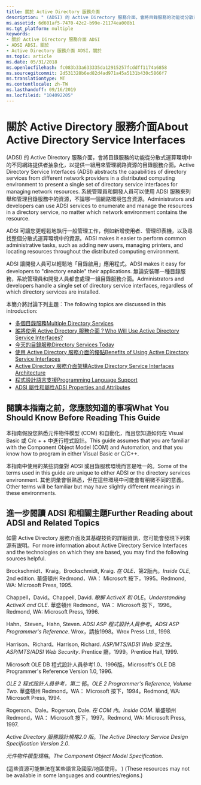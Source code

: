 ```yaml
---
title: 關於 Active Directory 服務介面
description: " (ADSI) 的 Active Directory 服務介面，會將目錄服務的功能從分散式運算環境中的不同網路提供者抽象化，以提供一組用來管理網路資源的目錄服務介面。"
ms.assetid: 6d601af5-7470-42c2-b99e-21174ea008b1
ms.tgt_platform: multiple
keywords:
- 關於 Active Directory 服務介面 ADSI
- ADSI ADSI，關於
- Active Directory 服務介面 ADSI，關於
ms.topic: article
ms.date: 05/31/2018
ms.openlocfilehash: fc083b33a633335da12915257fcddff1174a6858
ms.sourcegitcommit: 2d531328b6ed82d4ad971a45a5131b430c5866f7
ms.translationtype: MT
ms.contentlocale: zh-TW
ms.lasthandoff: 09/16/2019
ms.locfileid: "104092205"
---
```

# <a name="about-active-directory-service-interfaces"></a><span data-ttu-id="edccc-106">關於 Active Directory 服務介面</span><span class="sxs-lookup"><span data-stu-id="edccc-106">About Active Directory Service Interfaces</span></span>

<span data-ttu-id="edccc-107"> (ADSI) 的 Active Directory 服務介面，會將目錄服務的功能從分散式運算環境中的不同網路提供者抽象化，以提供一組用來管理網路資源的目錄服務介面。</span><span class="sxs-lookup"><span data-stu-id="edccc-107">Active Directory Service Interfaces (ADSI) abstracts the capabilities of directory services from different network providers in a distributed computing environment to present a single set of directory service interfaces for managing network resources.</span></span> <span data-ttu-id="edccc-108">系統管理員和開發人員可以使用 ADSI 服務來列舉和管理目錄服務中的資源，不論哪一個網路環境包含資源。</span><span class="sxs-lookup"><span data-stu-id="edccc-108">Administrators and developers can use ADSI services to enumerate and manage the resources in a directory service, no matter which network environment contains the resource.</span></span>

<span data-ttu-id="edccc-109">ADSI 可讓您更輕鬆地執行一般管理工作，例如新增使用者、管理印表機，以及尋找整個分散式運算環境中的資源。</span><span class="sxs-lookup"><span data-stu-id="edccc-109">ADSI makes it easier to perform common administrative tasks, such as adding new users, managing printers, and locating resources throughout the distributed computing environment.</span></span>

<span data-ttu-id="edccc-110">ADSI 讓開發人員可以輕鬆地「目錄啟用」應用程式。</span><span class="sxs-lookup"><span data-stu-id="edccc-110">ADSI makes it easy for developers to "directory enable" their applications.</span></span> <span data-ttu-id="edccc-111">無論安裝哪一種目錄服務，系統管理員和開發人員都會處理一組目錄服務介面。</span><span class="sxs-lookup"><span data-stu-id="edccc-111">Administrators and developers handle a single set of directory service interfaces, regardless of which directory services are installed.</span></span>

<span data-ttu-id="edccc-112">本簡介將討論下列主題：</span><span class="sxs-lookup"><span data-stu-id="edccc-112">The following topics are discussed in this introduction:</span></span>

-   [<span data-ttu-id="edccc-113">多個目錄服務</span><span class="sxs-lookup"><span data-stu-id="edccc-113">Multiple Directory Services</span></span>](multiple-directory-services.md)
-   [<span data-ttu-id="edccc-114">誰將使用 Active Directory 服務介面？</span><span class="sxs-lookup"><span data-stu-id="edccc-114">Who Will Use Active Directory Service Interfaces?</span></span>](who-will-use-active-directory-service-interfaces.md)
-   [<span data-ttu-id="edccc-115">今天的目錄服務</span><span class="sxs-lookup"><span data-stu-id="edccc-115">Directory Services Today</span></span>](directory-services-today.md)
-   [<span data-ttu-id="edccc-116">使用 Active Directory 服務介面的優點</span><span class="sxs-lookup"><span data-stu-id="edccc-116">Benefits of Using Active Directory Service Interfaces</span></span>](benefits-of-using-active-directory-service-interfaces.md)
-   [<span data-ttu-id="edccc-117">Active Directory 服務介面架構</span><span class="sxs-lookup"><span data-stu-id="edccc-117">Active Directory Service Interfaces Architecture</span></span>](active-directory-service-interfaces-architecture.md)
-   [<span data-ttu-id="edccc-118">程式設計語言支援</span><span class="sxs-lookup"><span data-stu-id="edccc-118">Programming Language Support</span></span>](programming-language-support.md)
-   [<span data-ttu-id="edccc-119">ADSI 屬性和屬性</span><span class="sxs-lookup"><span data-stu-id="edccc-119">ADSI Properties and Attributes</span></span>](adsi-properties-and-attributes.md)

## <a name="what-you-should-know-before-reading-this-guide"></a><span data-ttu-id="edccc-120">閱讀本指南之前，您應該知道的事項</span><span class="sxs-lookup"><span data-stu-id="edccc-120">What You Should Know Before Reading This Guide</span></span>

<span data-ttu-id="edccc-121">本指南假設您熟悉元件物件模型 (COM) 和自動化，而且您知道如何在 Visual Basic 或 C/c + + 中進行程式設計。</span><span class="sxs-lookup"><span data-stu-id="edccc-121">This guide assumes that you are familiar with the Component Object Model (COM) and Automation, and that you know how to program in either Visual Basic or C/C++.</span></span>

<span data-ttu-id="edccc-122">本指南中使用的某些詞彙對 ADSI 或目錄服務環境而言是唯一的。</span><span class="sxs-lookup"><span data-stu-id="edccc-122">Some of the terms used in this guide are unique to either ADSI or the directory services environment.</span></span> <span data-ttu-id="edccc-123">其他詞彙會很熟悉，但在這些環境中可能會有稍微不同的意義。</span><span class="sxs-lookup"><span data-stu-id="edccc-123">Other terms will be familiar but may have slightly different meanings in these environments.</span></span>

## <a name="further-reading-about-adsi-and-related-topics"></a><span data-ttu-id="edccc-124">進一步閱讀 ADSI 和相關主題</span><span class="sxs-lookup"><span data-stu-id="edccc-124">Further Reading about ADSI and Related Topics</span></span>

<span data-ttu-id="edccc-125">如需 Active Directory 服務介面及其基礎技術的詳細資訊，您可能會發現下列來源有説明。</span><span class="sxs-lookup"><span data-stu-id="edccc-125">For more information about Active Directory Service Interfaces and the technologies on which they are based, you may find the following sources helpful.</span></span>

<span data-ttu-id="edccc-126">Brockschmidt、Kraig。</span><span class="sxs-lookup"><span data-stu-id="edccc-126">Brockschmidt, Kraig.</span></span> <span data-ttu-id="edccc-127">*在 OLE*、第2版內。</span><span class="sxs-lookup"><span data-stu-id="edccc-127">*Inside OLE*, 2nd edition.</span></span> <span data-ttu-id="edccc-128">華盛頓州 Redmond，WA： Microsoft 按下，1995。</span><span class="sxs-lookup"><span data-stu-id="edccc-128">Redmond, WA: Microsoft Press, 1995.</span></span>

<span data-ttu-id="edccc-129">Chappell，David。</span><span class="sxs-lookup"><span data-stu-id="edccc-129">Chappell, David.</span></span> <span data-ttu-id="edccc-130">*瞭解 ActiveX 和 OLE*。</span><span class="sxs-lookup"><span data-stu-id="edccc-130">*Understanding ActiveX and OLE*.</span></span> <span data-ttu-id="edccc-131">華盛頓州 Redmond，WA： Microsoft 按下，1996。</span><span class="sxs-lookup"><span data-stu-id="edccc-131">Redmond, WA: Microsoft Press, 1996.</span></span>

<span data-ttu-id="edccc-132">Hahn、Steven。</span><span class="sxs-lookup"><span data-stu-id="edccc-132">Hahn, Steven.</span></span> <span data-ttu-id="edccc-133">*ADSI ASP 程式設計人員參考*。</span><span class="sxs-lookup"><span data-stu-id="edccc-133">*ADSI ASP Programmer's Reference*.</span></span> <span data-ttu-id="edccc-134">Wrox，請按1998。</span><span class="sxs-lookup"><span data-stu-id="edccc-134">Wrox Press Ltd., 1998.</span></span>

<span data-ttu-id="edccc-135">Harrison、Richard。</span><span class="sxs-lookup"><span data-stu-id="edccc-135">Harrison, Richard.</span></span> <span data-ttu-id="edccc-136">*ASP/MTS/ADSI Web 安全性*。</span><span class="sxs-lookup"><span data-stu-id="edccc-136">*ASP/MTS/ADSI Web Security*.</span></span> <span data-ttu-id="edccc-137">Prentice 廳，1999。</span><span class="sxs-lookup"><span data-stu-id="edccc-137">Prentice Hall, 1999.</span></span>

<span data-ttu-id="edccc-138">Microsoft OLE DB 程式設計人員參考1.0、1996版。</span><span class="sxs-lookup"><span data-stu-id="edccc-138">Microsoft's OLE DB Programmer's Reference Version 1.0, 1996.</span></span>

<span data-ttu-id="edccc-139">*OLE 2 程式設計人員參考，第二* 部。</span><span class="sxs-lookup"><span data-stu-id="edccc-139">*OLE 2 Programmer's Reference, Volume Two*.</span></span> <span data-ttu-id="edccc-140">華盛頓州 Redmond，WA： Microsoft 按下，1994。</span><span class="sxs-lookup"><span data-stu-id="edccc-140">Redmond, WA: Microsoft Press, 1994.</span></span>

<span data-ttu-id="edccc-141">Rogerson、Dale。</span><span class="sxs-lookup"><span data-stu-id="edccc-141">Rogerson, Dale.</span></span> <span data-ttu-id="edccc-142">*在 COM 內*。</span><span class="sxs-lookup"><span data-stu-id="edccc-142">*Inside COM*.</span></span> <span data-ttu-id="edccc-143">華盛頓州 Redmond，WA： Microsoft 按下，1997。</span><span class="sxs-lookup"><span data-stu-id="edccc-143">Redmond, WA: Microsoft Press, 1997.</span></span>

<span data-ttu-id="edccc-144">*Active Directory 服務設計規格2.0 版*。</span><span class="sxs-lookup"><span data-stu-id="edccc-144">*The Active Directory Service Design Specification Version 2.0*.</span></span>

<span data-ttu-id="edccc-145">*元件物件模型規格*。</span><span class="sxs-lookup"><span data-stu-id="edccc-145">*The Component Object Model Specification*.</span></span>

<span data-ttu-id="edccc-146"> (這些資源可能無法在某些語言及國家/地區使用。 ) </span><span class="sxs-lookup"><span data-stu-id="edccc-146">(These resources may not be available in some languages and countries/regions.)</span></span>

 

 





